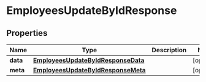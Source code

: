 

# EmployeesUpdateByIdResponse


## Properties

| Name | Type | Description | Notes |
|------------ | ------------- | ------------- | -------------|
|**data** | [**EmployeesUpdateByIdResponseData**](EmployeesUpdateByIdResponseData.md) |  |  [optional] |
|**meta** | [**EmployeesUpdateByIdResponseMeta**](EmployeesUpdateByIdResponseMeta.md) |  |  [optional] |



